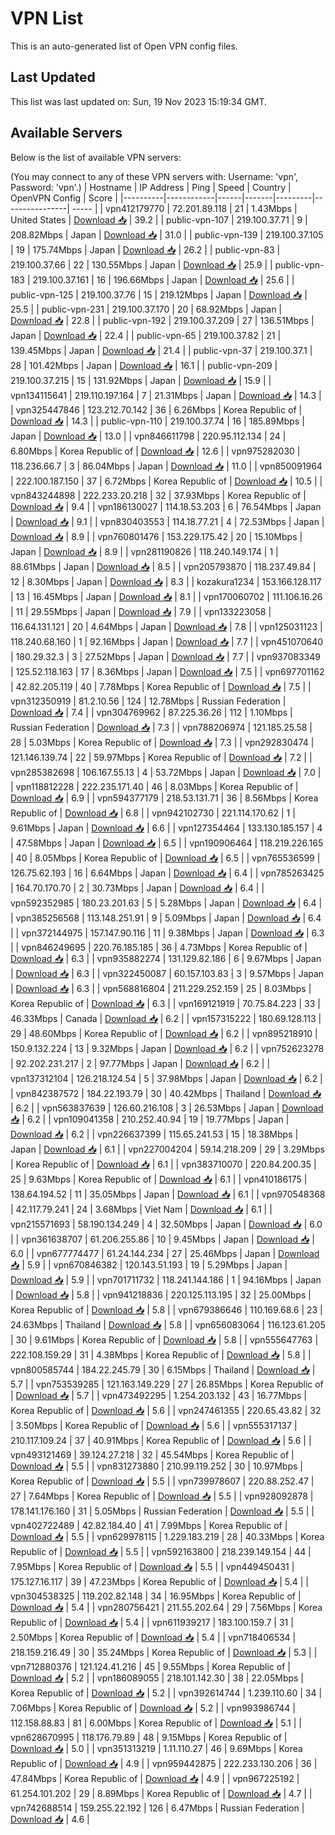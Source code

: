 # VPN List

This is an auto-generated list of Open VPN config files.

## Last Updated

This list was last updated on: Sun, 19 Nov 2023 15:19:34 GMT.

## Available Servers

Below is the list of available VPN servers:

(You may connect to any of these VPN servers with: Username: 'vpn', Password: 'vpn'.)
| Hostname | IP Address | Ping | Speed | Country | OpenVPN Config | Score |
|----------|------------|------|-------|---------|----------------| ----- |
| vpn412179770 | 72.201.89.118 | 21 | 1.43Mbps | United States | [Download 📥](./configs/server_0_US.ovpn) | 39.2 |
| public-vpn-107 | 219.100.37.71 | 9 | 208.82Mbps | Japan | [Download 📥](./configs/server_1_JP.ovpn) | 31.0 |
| public-vpn-139 | 219.100.37.105 | 19 | 175.74Mbps | Japan | [Download 📥](./configs/server_2_JP.ovpn) | 26.2 |
| public-vpn-83 | 219.100.37.66 | 22 | 130.55Mbps | Japan | [Download 📥](./configs/server_3_JP.ovpn) | 25.9 |
| public-vpn-183 | 219.100.37.161 | 16 | 196.66Mbps | Japan | [Download 📥](./configs/server_4_JP.ovpn) | 25.6 |
| public-vpn-125 | 219.100.37.76 | 15 | 219.12Mbps | Japan | [Download 📥](./configs/server_5_JP.ovpn) | 25.5 |
| public-vpn-231 | 219.100.37.170 | 20 | 68.92Mbps | Japan | [Download 📥](./configs/server_6_JP.ovpn) | 22.8 |
| public-vpn-192 | 219.100.37.209 | 27 | 136.51Mbps | Japan | [Download 📥](./configs/server_7_JP.ovpn) | 22.4 |
| public-vpn-65 | 219.100.37.82 | 21 | 139.45Mbps | Japan | [Download 📥](./configs/server_8_JP.ovpn) | 21.4 |
| public-vpn-37 | 219.100.37.1 | 28 | 101.42Mbps | Japan | [Download 📥](./configs/server_9_JP.ovpn) | 16.1 |
| public-vpn-209 | 219.100.37.215 | 15 | 131.92Mbps | Japan | [Download 📥](./configs/server_10_JP.ovpn) | 15.9 |
| vpn134115641 | 219.110.197.164 | 7 | 21.31Mbps | Japan | [Download 📥](./configs/server_11_JP.ovpn) | 14.3 |
| vpn325447846 | 123.212.70.142 | 36 | 6.26Mbps | Korea Republic of | [Download 📥](./configs/server_12_KR.ovpn) | 14.3 |
| public-vpn-110 | 219.100.37.74 | 16 | 185.89Mbps | Japan | [Download 📥](./configs/server_13_JP.ovpn) | 13.0 |
| vpn846611798 | 220.95.112.134 | 24 | 6.80Mbps | Korea Republic of | [Download 📥](./configs/server_14_KR.ovpn) | 12.6 |
| vpn975282030 | 118.236.66.7 | 3 | 86.04Mbps | Japan | [Download 📥](./configs/server_15_JP.ovpn) | 11.0 |
| vpn850091964 | 222.100.187.150 | 37 | 6.72Mbps | Korea Republic of | [Download 📥](./configs/server_16_KR.ovpn) | 10.5 |
| vpn843244898 | 222.233.20.218 | 32 | 37.93Mbps | Korea Republic of | [Download 📥](./configs/server_17_KR.ovpn) | 9.4 |
| vpn186130027 | 114.18.53.203 | 6 | 76.54Mbps | Japan | [Download 📥](./configs/server_18_JP.ovpn) | 9.1 |
| vpn830403553 | 114.18.77.21 | 4 | 72.53Mbps | Japan | [Download 📥](./configs/server_19_JP.ovpn) | 8.9 |
| vpn760801476 | 153.229.175.42 | 20 | 15.10Mbps | Japan | [Download 📥](./configs/server_20_JP.ovpn) | 8.9 |
| vpn281190826 | 118.240.149.174 | 1 | 88.61Mbps | Japan | [Download 📥](./configs/server_21_JP.ovpn) | 8.5 |
| vpn205793870 | 118.237.49.84 | 12 | 8.30Mbps | Japan | [Download 📥](./configs/server_22_JP.ovpn) | 8.3 |
| kozakura1234 | 153.166.128.117 | 13 | 16.45Mbps | Japan | [Download 📥](./configs/server_23_JP.ovpn) | 8.1 |
| vpn170060702 | 111.106.16.26 | 11 | 29.55Mbps | Japan | [Download 📥](./configs/server_24_JP.ovpn) | 7.9 |
| vpn133223058 | 116.64.131.121 | 20 | 4.64Mbps | Japan | [Download 📥](./configs/server_25_JP.ovpn) | 7.8 |
| vpn125031123 | 118.240.68.160 | 1 | 92.16Mbps | Japan | [Download 📥](./configs/server_26_JP.ovpn) | 7.7 |
| vpn451070640 | 180.29.32.3 | 3 | 27.52Mbps | Japan | [Download 📥](./configs/server_27_JP.ovpn) | 7.7 |
| vpn937083349 | 125.52.118.163 | 17 | 8.36Mbps | Japan | [Download 📥](./configs/server_28_JP.ovpn) | 7.5 |
| vpn697701162 | 42.82.205.119 | 40 | 7.78Mbps | Korea Republic of | [Download 📥](./configs/server_29_KR.ovpn) | 7.5 |
| vpn312350919 | 81.2.10.56 | 124 | 12.78Mbps | Russian Federation | [Download 📥](./configs/server_30_RU.ovpn) | 7.4 |
| vpn304769962 | 87.225.36.26 | 112 | 1.10Mbps | Russian Federation | [Download 📥](./configs/server_31_RU.ovpn) | 7.3 |
| vpn788206974 | 121.185.25.58 | 28 | 5.03Mbps | Korea Republic of | [Download 📥](./configs/server_32_KR.ovpn) | 7.3 |
| vpn292830474 | 121.146.139.74 | 22 | 59.97Mbps | Korea Republic of | [Download 📥](./configs/server_33_KR.ovpn) | 7.2 |
| vpn285382698 | 106.167.55.13 | 4 | 53.72Mbps | Japan | [Download 📥](./configs/server_34_JP.ovpn) | 7.0 |
| vpn118812228 | 222.235.171.40 | 46 | 8.03Mbps | Korea Republic of | [Download 📥](./configs/server_35_KR.ovpn) | 6.9 |
| vpn594377179 | 218.53.131.71 | 36 | 8.56Mbps | Korea Republic of | [Download 📥](./configs/server_36_KR.ovpn) | 6.8 |
| vpn942102730 | 221.114.170.62 | 1 | 9.61Mbps | Japan | [Download 📥](./configs/server_37_JP.ovpn) | 6.6 |
| vpn127354464 | 133.130.185.157 | 4 | 47.58Mbps | Japan | [Download 📥](./configs/server_38_JP.ovpn) | 6.5 |
| vpn190906464 | 118.219.226.165 | 40 | 8.05Mbps | Korea Republic of | [Download 📥](./configs/server_39_KR.ovpn) | 6.5 |
| vpn765536599 | 126.75.62.193 | 16 | 6.64Mbps | Japan | [Download 📥](./configs/server_40_JP.ovpn) | 6.4 |
| vpn785263425 | 164.70.170.70 | 2 | 30.73Mbps | Japan | [Download 📥](./configs/server_41_JP.ovpn) | 6.4 |
| vpn592352985 | 180.23.201.63 | 5 | 5.28Mbps | Japan | [Download 📥](./configs/server_42_JP.ovpn) | 6.4 |
| vpn385256568 | 113.148.251.91 | 9 | 5.09Mbps | Japan | [Download 📥](./configs/server_43_JP.ovpn) | 6.4 |
| vpn372144975 | 157.147.90.116 | 11 | 9.38Mbps | Japan | [Download 📥](./configs/server_44_JP.ovpn) | 6.3 |
| vpn846249695 | 220.76.185.185 | 36 | 4.73Mbps | Korea Republic of | [Download 📥](./configs/server_45_KR.ovpn) | 6.3 |
| vpn935882274 | 131.129.82.186 | 6 | 9.67Mbps | Japan | [Download 📥](./configs/server_46_JP.ovpn) | 6.3 |
| vpn322450087 | 60.157.103.83 | 3 | 9.57Mbps | Japan | [Download 📥](./configs/server_47_JP.ovpn) | 6.3 |
| vpn568816804 | 211.229.252.159 | 25 | 8.03Mbps | Korea Republic of | [Download 📥](./configs/server_48_KR.ovpn) | 6.3 |
| vpn169121919 | 70.75.84.223 | 33 | 46.33Mbps | Canada | [Download 📥](./configs/server_49_CA.ovpn) | 6.2 |
| vpn157315222 | 180.69.128.113 | 29 | 48.60Mbps | Korea Republic of | [Download 📥](./configs/server_50_KR.ovpn) | 6.2 |
| vpn895218910 | 150.9.132.224 | 13 | 9.32Mbps | Japan | [Download 📥](./configs/server_51_JP.ovpn) | 6.2 |
| vpn752623278 | 92.202.231.217 | 2 | 97.77Mbps | Japan | [Download 📥](./configs/server_52_JP.ovpn) | 6.2 |
| vpn137312104 | 126.218.124.54 | 5 | 37.98Mbps | Japan | [Download 📥](./configs/server_53_JP.ovpn) | 6.2 |
| vpn842387572 | 184.22.193.79 | 30 | 40.42Mbps | Thailand | [Download 📥](./configs/server_54_TH.ovpn) | 6.2 |
| vpn563837639 | 126.60.216.108 | 3 | 26.53Mbps | Japan | [Download 📥](./configs/server_55_JP.ovpn) | 6.2 |
| vpn109041358 | 210.252.40.94 | 19 | 19.77Mbps | Japan | [Download 📥](./configs/server_56_JP.ovpn) | 6.2 |
| vpn226637399 | 115.65.241.53 | 15 | 18.38Mbps | Japan | [Download 📥](./configs/server_57_JP.ovpn) | 6.1 |
| vpn227004204 | 59.14.218.209 | 29 | 3.29Mbps | Korea Republic of | [Download 📥](./configs/server_58_KR.ovpn) | 6.1 |
| vpn383710070 | 220.84.200.35 | 25 | 9.63Mbps | Korea Republic of | [Download 📥](./configs/server_59_KR.ovpn) | 6.1 |
| vpn410186175 | 138.64.194.52 | 11 | 35.05Mbps | Japan | [Download 📥](./configs/server_60_JP.ovpn) | 6.1 |
| vpn970548368 | 42.117.79.241 | 24 | 3.68Mbps | Viet Nam | [Download 📥](./configs/server_61_VN.ovpn) | 6.1 |
| vpn215571693 | 58.190.134.249 | 4 | 32.50Mbps | Japan | [Download 📥](./configs/server_62_JP.ovpn) | 6.0 |
| vpn361638707 | 61.206.255.86 | 10 | 9.45Mbps | Japan | [Download 📥](./configs/server_63_JP.ovpn) | 6.0 |
| vpn677774477 | 61.24.144.234 | 27 | 25.46Mbps | Japan | [Download 📥](./configs/server_64_JP.ovpn) | 5.9 |
| vpn670846382 | 120.143.51.193 | 19 | 5.29Mbps | Japan | [Download 📥](./configs/server_65_JP.ovpn) | 5.9 |
| vpn701711732 | 118.241.144.186 | 1 | 94.16Mbps | Japan | [Download 📥](./configs/server_66_JP.ovpn) | 5.8 |
| vpn941218836 | 220.125.113.195 | 32 | 25.00Mbps | Korea Republic of | [Download 📥](./configs/server_67_KR.ovpn) | 5.8 |
| vpn679386646 | 110.169.68.6 | 23 | 24.63Mbps | Thailand | [Download 📥](./configs/server_68_TH.ovpn) | 5.8 |
| vpn656083064 | 116.123.61.205 | 30 | 9.61Mbps | Korea Republic of | [Download 📥](./configs/server_69_KR.ovpn) | 5.8 |
| vpn555647763 | 222.108.159.29 | 31 | 4.38Mbps | Korea Republic of | [Download 📥](./configs/server_70_KR.ovpn) | 5.8 |
| vpn800585744 | 184.22.245.79 | 30 | 6.15Mbps | Thailand | [Download 📥](./configs/server_71_TH.ovpn) | 5.7 |
| vpn753539285 | 121.163.149.229 | 27 | 26.85Mbps | Korea Republic of | [Download 📥](./configs/server_72_KR.ovpn) | 5.7 |
| vpn473492295 | 1.254.203.132 | 43 | 16.77Mbps | Korea Republic of | [Download 📥](./configs/server_73_KR.ovpn) | 5.6 |
| vpn247461355 | 220.65.43.82 | 32 | 3.50Mbps | Korea Republic of | [Download 📥](./configs/server_74_KR.ovpn) | 5.6 |
| vpn555317137 | 210.117.109.24 | 37 | 40.91Mbps | Korea Republic of | [Download 📥](./configs/server_75_KR.ovpn) | 5.6 |
| vpn493121469 | 39.124.27.218 | 32 | 45.54Mbps | Korea Republic of | [Download 📥](./configs/server_76_KR.ovpn) | 5.5 |
| vpn831273880 | 210.99.119.252 | 30 | 10.97Mbps | Korea Republic of | [Download 📥](./configs/server_77_KR.ovpn) | 5.5 |
| vpn739978607 | 220.88.252.47 | 27 | 7.64Mbps | Korea Republic of | [Download 📥](./configs/server_78_KR.ovpn) | 5.5 |
| vpn928092878 | 178.141.176.160 | 31 | 5.05Mbps | Russian Federation | [Download 📥](./configs/server_79_RU.ovpn) | 5.5 |
| vpn402722489 | 42.82.184.40 | 41 | 7.99Mbps | Korea Republic of | [Download 📥](./configs/server_80_KR.ovpn) | 5.5 |
| vpn629978115 | 1.229.183.219 | 28 | 40.33Mbps | Korea Republic of | [Download 📥](./configs/server_81_KR.ovpn) | 5.5 |
| vpn592163800 | 218.239.149.154 | 44 | 7.95Mbps | Korea Republic of | [Download 📥](./configs/server_82_KR.ovpn) | 5.5 |
| vpn449450431 | 175.127.16.117 | 39 | 47.23Mbps | Korea Republic of | [Download 📥](./configs/server_83_KR.ovpn) | 5.4 |
| vpn304538325 | 119.202.82.148 | 34 | 16.95Mbps | Korea Republic of | [Download 📥](./configs/server_84_KR.ovpn) | 5.4 |
| vpn280756421 | 211.55.202.64 | 29 | 7.56Mbps | Korea Republic of | [Download 📥](./configs/server_85_KR.ovpn) | 5.4 |
| vpn611939217 | 183.100.159.7 | 31 | 2.50Mbps | Korea Republic of | [Download 📥](./configs/server_86_KR.ovpn) | 5.4 |
| vpn718406534 | 218.159.216.49 | 30 | 35.24Mbps | Korea Republic of | [Download 📥](./configs/server_87_KR.ovpn) | 5.3 |
| vpn712880376 | 121.124.41.216 | 45 | 9.55Mbps | Korea Republic of | [Download 📥](./configs/server_88_KR.ovpn) | 5.2 |
| vpn186089055 | 218.101.142.30 | 38 | 22.05Mbps | Korea Republic of | [Download 📥](./configs/server_89_KR.ovpn) | 5.2 |
| vpn392614744 | 1.239.110.60 | 34 | 7.06Mbps | Korea Republic of | [Download 📥](./configs/server_90_KR.ovpn) | 5.2 |
| vpn993986744 | 112.158.88.83 | 81 | 6.00Mbps | Korea Republic of | [Download 📥](./configs/server_91_KR.ovpn) | 5.1 |
| vpn628670995 | 118.176.79.89 | 48 | 9.15Mbps | Korea Republic of | [Download 📥](./configs/server_92_KR.ovpn) | 5.0 |
| vpn351313219 | 1.11.110.27 | 46 | 9.69Mbps | Korea Republic of | [Download 📥](./configs/server_93_KR.ovpn) | 4.9 |
| vpn959442875 | 222.233.130.206 | 36 | 47.84Mbps | Korea Republic of | [Download 📥](./configs/server_94_KR.ovpn) | 4.9 |
| vpn967225192 | 61.254.101.202 | 29 | 8.89Mbps | Korea Republic of | [Download 📥](./configs/server_95_KR.ovpn) | 4.7 |
| vpn742688514 | 159.255.22.192 | 126 | 6.47Mbps | Russian Federation | [Download 📥](./configs/server_96_RU.ovpn) | 4.6 |
